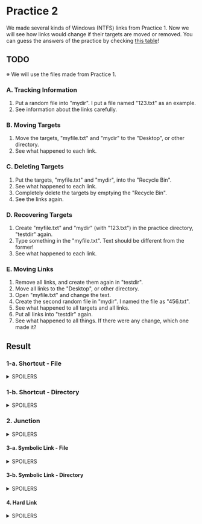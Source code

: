 # Practice 2
We made several kinds of Windows (NTFS) links from Practice 1.
Now we will see how links would change if their targets are moved or removed.
You can guess the answers of the practice by checking [this table](https://github.com/reruo321/OS-Self-Study/tree/main/_Appendix/File%20System/Link/Windows#links-in-windows)!

## TODO
※ We will use the files made from Practice 1.
### A. Tracking Information
1. Put a random file into "mydir". I put a file named "123.txt" as an example.
2. See information about the links carefully.

### B. Moving Targets
1. Move the targets, "myfile.txt" and "mydir" to the "Desktop", or other directory.
2. See what happened to each link.

### C. Deleting Targets
1. Put the targets, "myfile.txt" and "mydir", into the "Recycle Bin".
2. See what happened to each link.
3. Completely delete the targets by emptying the "Recycle Bin".
4. See the links again.

### D. Recovering Targets
1. Create "myfile.txt" and "mydir" (with "123.txt") in the practice directory, "testdir" again.
2. Type something in the "myfile.txt". Text should be different from the former!
3. See what happened to each link.

### E. Moving Links
1. Remove all links, and create them again in "testdir".
2. Move all links to the "Desktop", or other directory.
3. Open "myfile.txt" and change the text.
4. Create the second random file in "mydir". I named the file as "456.txt".
5. See what happened to all targets and all links.
6. Put all links into "testdir" again.
7. See what happened to all things. If there were any change, which one made it?

## Result

### 1-a. Shortcut - File

<details><summary>SPOILERS</summary>

![shortf see](https://github.com/reruo321/OS-Self-Study/assets/48712088/25a5981f-621e-4b0d-896f-bdbd2ec3eb83)

![shortf move before pro](https://github.com/reruo321/OS-Self-Study/assets/48712088/eb10653c-8798-405a-b7c8-72c8aef6491d)

Executing the shortcut opens its target, "myfile.txt". We can check the target from "Properties" of the shortcut.

![shortf move](https://github.com/reruo321/OS-Self-Study/assets/48712088/316ca9b9-b0fb-46e8-b324-4bea32f948a4)

![shortf move after pro](https://github.com/reruo321/OS-Self-Study/assets/48712088/3bbf0220-f5ea-4283-9ea2-d098a2a9da71)

After moving its target "myfile.txt", nothing happens. However, if you execute the shortcut, the new target becomes "hardlink.txt"!

![shortf move](https://github.com/reruo321/OS-Self-Study/assets/48712088/bc92fb50-0eae-4a5f-ad17-ecd8e525c420)

![shortf move after pro](https://github.com/reruo321/OS-Self-Study/assets/48712088/5478ef4d-a4cd-42bf-adcb-e121cabfae3e)

After deleting its target "myfile.txt", nothing happens. However, if you execute the shortcut, the new target becomes "hardlink.txt"!

![shortf after](https://github.com/reruo321/OS-Self-Study/assets/48712088/e79f28b7-9fb8-442b-a680-a9f7608b9ef8)

Even if "myfile.txt" is created again, the shortcut still points to "hardlink.txt"!

![shortf selfmove](https://github.com/reruo321/OS-Self-Study/assets/48712088/90a8085a-0c24-4fbf-ac1a-ac53f7b34287)

Although the shortcut is moved, it still points to "myfile.txt".

#### Results without Hard Link
![shortf move no hardlink](https://github.com/reruo321/OS-Self-Study/assets/48712088/249247d6-51b4-474d-b753-a8d1fffb52db)

If there is no hard link of "myfile.txt", the shortcut will open its target in almost situations.

When its target is moved to the "Recycle Bin", an error message will pop up, and it will ask whether you recover the target, or delete the shortcut. When its target is completely deleted, another error message will pop up, and it will ask whether you delete the shortcut or not.

</details>

### 1-b. Shortcut - Directory

<details><summary>SPOILERS</summary>

![shortd see](https://github.com/reruo321/OS-Self-Study/assets/48712088/06bec10e-2b94-48c6-adb2-cd553565874a)

Executing the shortcut opens its target, "mydir".

![shortd move](https://github.com/reruo321/OS-Self-Study/assets/48712088/995f6d6a-fd8a-4a58-8dc8-7c4a5e26e74f)

Even if its target "mydir" is moved, the shortcut still points to it.

![shortd remove](https://github.com/reruo321/OS-Self-Study/assets/48712088/bf5424cb-080a-456e-a113-5413f58fa365)

After moving its target "mydir" to the "Recycle Bin", an error message pops up. It asks whether you recover the target, or delete the shortcut.

![shortd comremove](https://github.com/reruo321/OS-Self-Study/assets/48712088/b6d8f784-10f0-4c1e-b13d-301fc4374d39)

When its target is completely deleted, another error message pops up. It asks whether you delete the shortcut or not.

![shortd see](https://github.com/reruo321/OS-Self-Study/assets/48712088/9057e4c4-bfc8-4538-a652-0965f4fbef8b)

When "mydir" is created again, the shortcut points to it again.

![shortd selfmove](https://github.com/reruo321/OS-Self-Study/assets/48712088/59614b88-0211-49c9-beaf-86a3aa789570)

Although the shortcut is moved, it still points to "mydir".

</details>

### 2. Junction

<details><summary>SPOILERS</summary>

![junc see](https://github.com/reruo321/OS-Self-Study/assets/48712088/696d6d6c-cc74-47cd-b422-c64e175c6e36)

Executing the junction opens "junc". Except the directory, it looks the same as "mydir".

![junc move](https://github.com/reruo321/OS-Self-Study/assets/48712088/9fb9e94c-9b3a-426c-ae53-d27be41b80f0)

After moving its target "mydir", the junction becomes unavailable and an error message pops up.

![junc move](https://github.com/reruo321/OS-Self-Study/assets/48712088/137f106f-bc33-4ab8-883c-696020ea540d)

After deleting its target "mydir", the junction becomes unavailable and an error message pops up.

![junc see](https://github.com/reruo321/OS-Self-Study/assets/48712088/3a052d06-5472-4063-88cb-f08aeedfe3d5)

If "mydir" is created again, the junction points to "mydir".

#### Moving the Junction

When you move the junction, it remains but...

**OH, NO!**

![mydir selfmove](https://github.com/reruo321/OS-Self-Study/assets/48712088/7ed98490-4da3-4e08-a004-b7646a4fb87e)

![junc selfmove testdir](https://github.com/reruo321/OS-Self-Study/assets/48712088/298a1b2b-b3df-4532-9b1d-da0bd7e39402)

The file in "mydir", "123.txt" disappears! No file in the junction in "testdir", neither.

![junc selfmove](https://github.com/reruo321/OS-Self-Study/assets/48712088/3c5b2cd7-9ef2-4399-8321-3bc5b6984c6a)

Meanwhile, another junction is created in the "Desktop", keeping the file "123.txt" in it.

![mydir selfmove after](https://github.com/reruo321/OS-Self-Study/assets/48712088/68515b47-f9d4-4383-a883-5007b222baf5)

![junc selfmove testdir after](https://github.com/reruo321/OS-Self-Study/assets/48712088/4c42358e-0cf3-4c9f-a2ac-3059e67ac63d)

When you create a new file, "456.txt" in "mydir", both "mydir" and "junc" in "testdir" have "456.txt". However, no change on the junction in the "Desktop".

![mydir selfmove final](https://github.com/reruo321/OS-Self-Study/assets/48712088/76e7687f-821e-4037-97e5-704afe855b6f)

![junc selfmove final](https://github.com/reruo321/OS-Self-Study/assets/48712088/e268d15c-c70c-4723-9c13-86ef0cfbde03)

When you move the junction from the "Desktop" to "testdir", "mydir" has "123.txt" and "456.txt"! Moreover, the junction also have both of the files. It seems as if the junctions are merged without any message.

</details>

#### 3-a. Symbolic Link - File

<details><summary>SPOILERS</summary>

![symf see](https://github.com/reruo321/OS-Self-Study/assets/48712088/96a7ad22-d294-4cdb-ad3b-a01047145c2f)

Executing the symbolic link opens its target, "myfile.txt".

![symf move](https://github.com/reruo321/OS-Self-Study/assets/48712088/96109449-54e5-47db-ac0d-8fcc4aa072ce)

After moving its target "myfile.txt", the symbolic link does not work at all.

![symf move](https://github.com/reruo321/OS-Self-Study/assets/48712088/3521405b-76ad-4251-9078-64dd9caa1d7d)

After deleting its target "myfile.txt", the symbolic link does not work at all.

![symf after](https://github.com/reruo321/OS-Self-Study/assets/48712088/87795b11-065c-4138-9dcd-424dc0112bf4)

When "myfile.txt" is created again, the symbolic link points to it.

![symf selfmove](https://github.com/reruo321/OS-Self-Study/assets/48712088/d5e1dc3a-2ec2-49fa-923a-b15d09b096f4)

If the symbolic link is moved, it does not work at all.

</details>

#### 3-b. Symbolic Link - Directory

<details><summary>SPOILERS</summary>

![symd see](https://github.com/reruo321/OS-Self-Study/assets/48712088/44406dff-d32f-4008-897a-f4849be0dc36)

Executing the symbolic link opens "symlink_dir". Except the directory, it looks the same as "mydir".

![symd move](https://github.com/reruo321/OS-Self-Study/assets/48712088/0a7de156-c4fc-40ab-ac9e-7530d5589d2b)

After moving its target "mydir", the symbolic link becomes unavailable and an error message pops up.

![symd move](https://github.com/reruo321/OS-Self-Study/assets/48712088/00149e2b-bddd-4f0f-8e78-23c8cc536efe)

After deleting its target "mydir", the symbolic link becomes unavailable and an error message pops up.

![symd see](https://github.com/reruo321/OS-Self-Study/assets/48712088/88b3a7bf-c62b-456f-a055-1d104c53a873)

When "myfile.txt" is created again, the symbolic link points to it.

![symd selfmove](https://github.com/reruo321/OS-Self-Study/assets/48712088/a3998d17-d83c-490e-be7a-b3b3c5d62c9a)

If the symbolic link is moved, it becomes unavailable and an error message pops up.

</details>

#### 4. Hard Link

<details><summary>SPOILERS</summary>

※ When the hard link and its target shares the contents, it means that modifying either of them affects both of them!

![hard see](https://github.com/reruo321/OS-Self-Study/assets/48712088/4351bfef-c20c-4cf8-b4dc-08280f821cac)

Executing the hard link opens "hardlink.txt". It shares the contents with "myfile.txt".

![hard move](https://github.com/reruo321/OS-Self-Study/assets/48712088/311cc143-514f-409e-bcec-501686209eb9)

Even if moving "myfile.txt", the hard link still opens "hardlink.txt", sharing the contents with "myfile.txt".

![hard move](https://github.com/reruo321/OS-Self-Study/assets/48712088/22366fbe-6f6d-44d6-8c74-fe38fbe5349f)

Even if you put "myfile.txt" into the "Recycle Bin", the hard link still opens "hardlink.txt", keeping its contents. It also shares the contents with "myfile.txt". Therefore, if you modify "hardlink.txt" and then recover "myfile.txt", you can see their contents are the same!

Otherwise, completely deleting "myfile.txt" disconnects the contents sharing of "hardlink.txt". It keeps its contents anyway.

![hard after](https://github.com/reruo321/OS-Self-Study/assets/48712088/a4a53403-30c9-44b3-9682-f99091b3bd4c)

Even if you create "myfile.txt" again, the hard link still opens "hardlink.txt". However, it does not share its contents with the new "myfile" anymore!

![hard selfmove](https://github.com/reruo321/OS-Self-Study/assets/48712088/6fd343d1-ceb9-455f-b800-d7c18caaf5ed)

Even if the hard link is moved, it still opens "hardlink.txt", sharing the contents with "myfile.txt".

</details>

